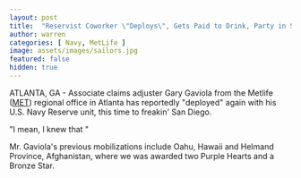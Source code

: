 ```yaml
---
layout: post
title:  "Reservist Coworker \"Deploys\", Gets Paid to Drink, Party in San Diego"
author: warren
categories: [ Navy, MetLife ]
image: assets/images/sailors.jpg
featured: false
hidden: true
---
```


ATLANTA, GA - Associate claims adjuster Gary Gaviola from the Metlife ([MET](https://finance.yahoo.com/quote/MET)) regional office in Atlanta has reportedly "deployed" again with his U.S. Navy Reserve unit, this time to freakin' San Diego.

"I mean, I knew that "

Mr. Gaviola's previous mobilizations include Oahu, Hawaii and Helmand Province, Afghanistan, where we was awarded two Purple Hearts and a Bronze Star.